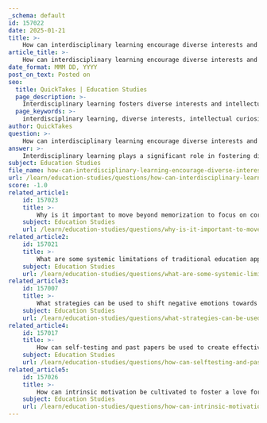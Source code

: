 ```yaml
---
_schema: default
id: 157022
date: 2025-01-21
title: >-
    How can interdisciplinary learning encourage diverse interests and intellectual curiosity?
article_title: >-
    How can interdisciplinary learning encourage diverse interests and intellectual curiosity?
date_format: MMM DD, YYYY
post_on_text: Posted on
seo:
  title: QuickTakes | Education Studies
  page_description: >-
    Interdisciplinary learning fosters diverse interests and intellectual curiosity by integrating knowledge, solving real-world problems, promoting collaborative learning, and creating flexible environments that engage students across various subjects.
  page_keywords: >-
    interdisciplinary learning, diverse interests, intellectual curiosity, integration of knowledge, real-world problems, collaborative learning, flexible environments, breaking down silos, motivation, engagement, creation of new knowledge
author: QuickTakes
question: >-
    How can interdisciplinary learning encourage diverse interests and intellectual curiosity?
answer: >-
    Interdisciplinary learning plays a significant role in fostering diverse interests and intellectual curiosity among students. Here are several ways in which this approach encourages exploration and engagement:\n\n1. **Integration of Knowledge**: Interdisciplinary learning encourages students to integrate and compare insights, methods, and approaches from multiple disciplines. This integration allows students to make connections between ideas and concepts, which can spark curiosity and lead to a deeper understanding of how different fields relate to one another.\n\n2. **Real-World Problem Solving**: By confronting real-world problems that require knowledge from various disciplines, students are motivated to explore subjects beyond their primary area of interest. This approach not only enhances engagement but also helps students see the relevance of their studies in practical contexts.\n\n3. **Collaborative Learning**: Interdisciplinary collaboration in the classroom opens new avenues for students to learn from their peers and educators from different fields. This collaborative environment fosters a sense of community and encourages students to share their unique perspectives, which can lead to innovative ideas and projects that matter outside their coursework.\n\n4. **Flexible Learning Environments**: Modern curricula often adopt flexible learning environments that allow for hands-on activities and practical applications across various subjects. Such environments promote active learning and critical thinking, essential skills that encourage students to explore and engage with diverse topics.\n\n5. **Avoiding Silos**: Interdisciplinary learning helps to break down the "silos" that often exist in traditional education, where subjects are taught in isolation. By blending different disciplines, students can see the bigger picture and understand how various fields contribute to a comprehensive understanding of complex issues.\n\n6. **Enhanced Motivation and Engagement**: The cross-disciplinary approach has been shown to increase motivation and deepen understanding. When students see the interconnectedness of their studies, they are more likely to engage with the material and develop a genuine interest in learning.\n\n7. **Creation of New Knowledge**: Interdisciplinary study can lead to the generation of new knowledge as students synthesize information from different fields. This process not only enhances their intellectual curiosity but also encourages them to think critically and creatively.\n\nIn summary, interdisciplinary learning not only enriches the educational experience but also cultivates a culture of curiosity and exploration. By encouraging students to draw connections between diverse subjects, educators can inspire a lifelong love of learning and a deeper appreciation for the complexities of the world.
subject: Education Studies
file_name: how-can-interdisciplinary-learning-encourage-diverse-interests-and-intellectual-curiosity.md
url: /learn/education-studies/questions/how-can-interdisciplinary-learning-encourage-diverse-interests-and-intellectual-curiosity
score: -1.0
related_article1:
    id: 157023
    title: >-
        Why is it important to move beyond memorization to focus on core concepts for deep learning?
    subject: Education Studies
    url: /learn/education-studies/questions/why-is-it-important-to-move-beyond-memorization-to-focus-on-core-concepts-for-deep-learning
related_article2:
    id: 157021
    title: >-
        What are some systemic limitations of traditional education approaches that impact learning?
    subject: Education Studies
    url: /learn/education-studies/questions/what-are-some-systemic-limitations-of-traditional-education-approaches-that-impact-learning
related_article3:
    id: 157007
    title: >-
        What strategies can be used to shift negative emotions towards learning into a positive attitude?
    subject: Education Studies
    url: /learn/education-studies/questions/what-strategies-can-be-used-to-shift-negative-emotions-towards-learning-into-a-positive-attitude
related_article4:
    id: 157017
    title: >-
        How can self-testing and past papers be used to create effective feedback loops?
    subject: Education Studies
    url: /learn/education-studies/questions/how-can-selftesting-and-past-papers-be-used-to-create-effective-feedback-loops
related_article5:
    id: 157026
    title: >-
        How can intrinsic motivation be cultivated to foster a love for learning?
    subject: Education Studies
    url: /learn/education-studies/questions/how-can-intrinsic-motivation-be-cultivated-to-foster-a-love-for-learning
---
```


&nbsp;